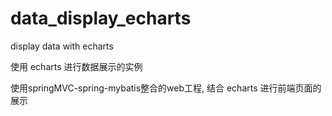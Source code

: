 # data_display_echarts
display data with echarts

使用 echarts 进行数据展示的实例

使用springMVC-spring-mybatis整合的web工程, 结合 echarts 进行前端页面的展示
